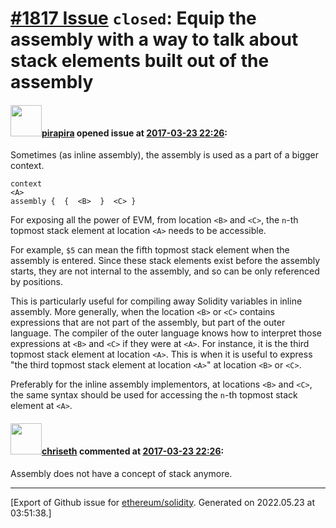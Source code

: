 # [\#1817 Issue](https://github.com/ethereum/solidity/issues/1817) `closed`: Equip the assembly with a way to talk about stack elements built out of the assembly

#### <img src="https://avatars.githubusercontent.com/u/44281?u=19789513178700ad73a6cf535a40fbbfdc1ad615&v=4" width="50">[pirapira](https://github.com/pirapira) opened issue at [2017-03-23 22:26](https://github.com/ethereum/solidity/issues/1817):

Sometimes (as inline assembly), the assembly is used as a part of a bigger context.

```
context
<A>
assembly {  {  <B>  }  <C> }
```

For exposing all the power of EVM, from location `<B>` and `<C>`,  the `n`-th topmost stack element at location `<A>` needs to be accessible.

For example, `$5` can mean the fifth topmost stack element when the assembly is entered.  Since these stack elements exist before the assembly starts, they are not internal to the assembly, and so can be only referenced by positions.

This is particularly useful for compiling away Solidity variables in inline assembly.   More generally, when the location `<B>` or `<C>` contains expressions that are not part of the assembly, but part of the outer language.  The compiler of the outer language knows how to interpret those expressions at `<B>` and `<C>` if they were at `<A>`.  For instance, it is the third topmost stack element at location `<A>`.  This is when it is useful to express "the third topmost stack element at location `<A>`" at location `<B>` or `<C>`.

Preferably for the inline assembly implementors, at locations `<B>` and `<C>`, the same syntax should be used for accessing the `n`-th topmost stack element at `<A>`.

#### <img src="https://avatars.githubusercontent.com/u/9073706?v=4" width="50">[chriseth](https://github.com/chriseth) commented at [2017-03-23 22:26](https://github.com/ethereum/solidity/issues/1817#issuecomment-413543914):

Assembly does not have a concept of stack anymore.


-------------------------------------------------------------------------------



[Export of Github issue for [ethereum/solidity](https://github.com/ethereum/solidity). Generated on 2022.05.23 at 03:51:38.]
